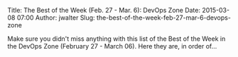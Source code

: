 Title: The Best of the Week (Feb. 27 - Mar. 6): DevOps Zone
Date: 2015-03-08 07:00
Author: jwalter
Slug: the-best-of-the-week-feb-27-mar-6-devops-zone

Make sure you didn't miss anything with this list of the Best of the
Week in the DevOps Zone (February 27 - March 06). Here they are, in
order of...
